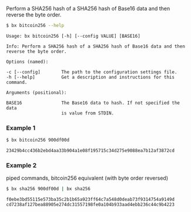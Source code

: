 Perform a SHA256 hash of a SHA256 hash of Base16 data and then     
reverse the byte order. 
```sh
$ bx bitcoin256 --help
```
```
Usage: bx bitcoin256 [-h] [--config VALUE] [BASE16]                      

Info: Perform a SHA256 hash of a SHA256 hash of Base16 data and then     
reverse the byte order.                                                  

Options (named):

-c [--config]        The path to the configuration settings file.        
-h [--help]          Get a description and instructions for this command.

Arguments (positional):

BASE16               The Base16 data to hash. If not specified the data  
                     is value from STDIN.
```
### Example 1
```sh
$ bx bitcoin256 900df00d
```
```
23429b4cc436b2ebd4aa33b904a1e08f195715c34d275e9088ea7b12af3872cd
```
### Example 2
piped commands, bitcoin256 equivalent (with byte order reversed)
```sh
$ bx sha256 900df00d | bx sha256
```
```
f0ebe3bd55115e573ba35c2b1b65a923ff64c7a548d0deab73f9314754a9149d
cd7238af127bea88905e274dc31557198fe0a104b933aad4ebb236c44c9b4223
```